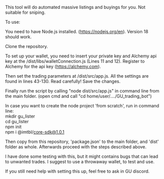 This tool will do automated massive listings and buyings for you.
Not suitable for sniping.

To use:

You need to have Node.js installed. (https://nodejs.org/en). Version 18 should work.

Clone the repository. 

To set up your wallet, you need to insert your private key and Alchemy api key at the /dist/libs/walletConnection.js (Lines 11 and 12). Register to Alchemy for the api key (https://alchemy.com).

Then set the trading parameters at /dist/src/app.js. All the settings are found in lines 43-130. Read carefully! Save the changes.

Finally run the script by calling "node dist/src/app.js" in command line from the main folder. (open cmd and call "cd home/user/..../GU_trading_bot")

In case you want to create the node project 'from scratch', run in command line:  
mkdir gu_lister  
cd gu_lister  
npm init  
npm i @imtbl/core-sdk@1.0.1  

Then copy from this repository, 'package.json' to the main folder, and 'dist' folder as whole. Afterwards proceed with the steps described above.

I have done some testing with this, but it might contains bugs that can lead to unwanted trades. I suggest to use a throwaway wallet, to test and use.

If you still need help with setting this up, feel free to ask in GU discord.
